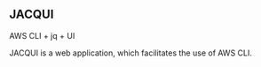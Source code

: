 JACQUI
------
AWS CLI + jq + UI

JACQUI is a web application, which facilitates the use of AWS CLI.
